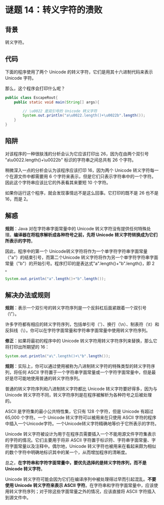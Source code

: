 # 谜题 14：转义字符的溃败  

## 背景

转义字符。

## 代码

下面的程序使用了两个 Unicode 的转义字符，它们是用其十六进制代码来表示Unicode 字符。

那么，这个程序会打印什么呢？   

```java
public class EscapeRout{
    public static void main(String[] args){

        // \u0022 是双引号的 Unicode 转义字符
        System.out.println("a\u0022.length()+\u0022b".length());
    }
}
```

## 陷阱

对该程序的一种很肤浅的分析会认为它应该打印出 26，因为在由两个双引号 "a\u0022.length()+\u0022b" 标识的字符串之间总共有 26 个字符。  

稍微深入一点的分析会认为该程序应该打印 16，因为两个 Unicode 转义字符每一个在源文件中都需要用 6 个字符来表示，但是它们只表示字符串中的一个字符。因此这个字符串应该比它的外表看其来要短 10 个字符。 

如果你运行这个程序，就会发现事情远不是这么回事。它打印的既不是 26 也不是 16，而是 2。  

## 解惑

**规则**：Java 对在字符串字面常量中的 Unicode 转义字符没有提供任何特殊处理。**编译器在将程序解析成各种符号之前，先将 Unicode**
**转义字符转换成为它们所表示的字符**。  

因此，程序中的第一个 Unicode转义字符将作为一个单字符字符串字面常量（"a"）的结束引号，而第二个Unicode 转义字符将作为另一个单字符字符串字面常量（"b"）的开始引号。程序打印的是表达式"a".length()+"b".length()，即 2 。

```java
System.out.println("a".length()+"b".length());
```

## 解决办法或规则

**规则**：表示一个双引号的转义字符序列是一个反斜杠后面紧跟着一个双引号（\”）。   

许多字符都有相应的转义字符序列，包括单引号（\'）、换行（\n）、制表符（\t）和反斜线（\\）。你可以在字符字面常量和字符串字面常量中使用转义字符序列。  

**修正**：如果将最初的程序中的 Unicode 转义字符用转义字符序列来替换，那么它将打印出所期望的 16：  

```java
System.out.println("a\".length()+\"b".length());
```

**规则**：实际上，你可以通过使用被称为八进制转义字符的特殊类型的转义字符序列，将任何 ASCII 字符置于一个字符串字面常量或一个字符字面常量中，但是最好是尽可能地使用普通的转义字符序列。  

普通的转义字符序列和八进制转义字符都比 Unicode 转义字符要好得多，因为与Unicode 转义字符不同，转义字符序列是在程序被解析为各种符号之后被处理的。  

ASCII 是字符集的最小公共特性集，它只有 128 个字符，但是 Unicode 有超过 65,000 个字符。一个 Unicode 转义字符可以被用来在只使用 ASCII 字符的程序中插入一个Unicode字符。一个Unicode转义字符精确地等价于它所表示的字符。  

Unicode 转义字符被设计为用于在程序员需要插入一个不能用源文件字符集表示的字符的情况。它们主要用于将非 ASCII 字符置于标识符、字符串字面常量、字符字面常量以及注释中。偶尔地，Unicode 转义字符也被用来在看起来颇为相似的数个字符中明确地标识其中的某一个，从而增加程序的清晰度。

总之，**在字符串和字符字面常量中，要优先选择的是转义字符序列，而不是 Unicode 转义字符**。

Unicode 转义字符可能会因为它们在编译序列中被处理得过早而引起混乱。**不要使用 Unicode 转义字符来表示 ASCII 字符**。在字符串和字符字面常量中，应该使用转义字符序列；对于除这些字面常量之外的情况，应该直接将 ASCII 字符插入到源文件中。    

